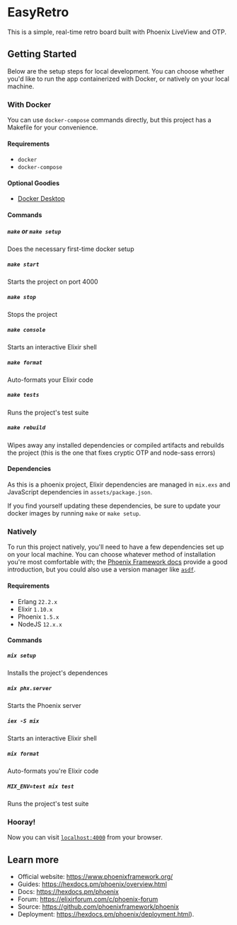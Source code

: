 # EasyRetro

This is a simple, real-time retro board built with Phoenix LiveView and OTP.

## Getting Started

Below are the setup steps for local development. You can choose whether you'd like to run the app containerized with Docker, or natively on your local machine.

### With Docker

You can use `docker-compose` commands directly, but this project has a Makefile for your convenience.

#### Requirements

- `docker`
- `docker-compose`

#### Optional Goodies

- [Docker Desktop](https://www.docker.com/products/docker-desktop)

#### Commands

##### `make` or `make setup`

Does the necessary first-time docker setup

##### `make start`

Starts the project on port 4000

##### `make stop`

Stops the project

##### `make console`

Starts an interactive Elixir shell

##### `make format`

Auto-formats your Elixir code

##### `make tests`

Runs the project's test suite

##### `make rebuild`

Wipes away any installed dependencies or compiled artifacts and rebuilds the project (this is the one that fixes cryptic OTP and node-sass errors)

#### Dependencies

As this is a phoenix project, Elixir dependencies are managed in `mix.exs` and JavaScript dependencies in `assets/package.json`.

If you find yourself updating these dependencies, be sure to update your docker images by running `make` or `make setup`.

### Natively

To run this project natively, you'll need to have a few dependencies set up on your local machine. You can choose whatever method of installation you're most comfortable with; the [Phoenix Framework docs](https://hexdocs.pm/phoenix/installation.html#content) provide a good introduction, but you could also use a version manager like [`asdf`](https://asdf-vm.com/#/).

#### Requirements

- Erlang `22.2.x`
- Elixir `1.10.x`
- Phoenix `1.5.x`
- NodeJS `12.x.x`

#### Commands

##### `mix setup`

Installs the project's dependences

##### `mix phx.server`

Starts the Phoenix server

##### `iex -S mix`

Starts an interactive Elixir shell

##### `mix format`

Auto-formats you're Elixir code

##### `MIX_ENV=test mix test`

Runs the project's test suite

### Hooray!

Now you can visit [`localhost:4000`](http://localhost:4000) from your browser.

## Learn more

- Official website: https://www.phoenixframework.org/
- Guides: https://hexdocs.pm/phoenix/overview.html
- Docs: https://hexdocs.pm/phoenix
- Forum: https://elixirforum.com/c/phoenix-forum
- Source: https://github.com/phoenixframework/phoenix
- Deployment: https://hexdocs.pm/phoenix/deployment.html).
